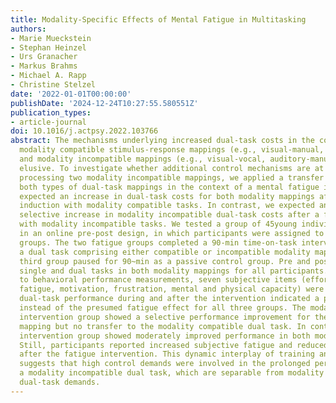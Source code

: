 ```yaml
---
title: Modality-Specific Effects of Mental Fatigue in Multitasking
authors:
- Marie Mueckstein
- Stephan Heinzel
- Urs Granacher
- Markus Brahms
- Michael A. Rapp
- Christine Stelzel
date: '2022-01-01T00:00:00'
publishDate: '2024-12-24T10:27:55.580551Z'
publication_types:
- article-journal
doi: 10.1016/j.actpsy.2022.103766
abstract: The mechanisms underlying increased dual-task costs in the comparison of
  modality compatible stimulus-response mappings (e.g., visual-manual, auditory-vocal)
  and modality incompatible mappings (e.g., visual-vocal, auditory-manual) remain
  elusive. To investigate whether additional control mechanisms are at work in simultaneously
  processing two modality incompatible mappings, we applied a transfer logic between
  both types of dual-task mappings in the context of a mental fatigue induction. We
  expected an increase in dual-task costs for both modality mappings after a fatigue
  induction with modality compatible tasks. In contrast, we expected an additional,
  selective increase in modality incompatible dual-task costs after a fatigue induction
  with modality incompatible tasks. We tested a group of 45young individuals (19-30~years)
  in an online pre-post design, in which participants were assigned to one of three
  groups. The two fatigue groups completed a 90-min time-on-task intervention with
  a dual task comprising either compatible or incompatible modality mappings. The
  third group paused for 90~min as a passive control group. Pre and post-session contained
  single and dual tasks in both modality mappings for all participants. In addition
  to behavioral performance measurements, seven subjective items (effort, focus, subjective
  fatigue, motivation, frustration, mental and physical capacity) were analyzed. Mean
  dual-task performance during and after the intervention indicated a practice effect
  instead of the presumed fatigue effect for all three groups. The modality incompatible
  intervention group showed a selective performance improvement for the modality incompatible
  mapping but no transfer to the modality compatible dual task. In contrast, the compatible
  intervention group showed moderately improved performance in both modality mappings.
  Still, participants reported increased subjective fatigue and reduced motivation
  after the fatigue intervention. This dynamic interplay of training and fatigue effects
  suggests that high control demands were involved in the prolonged performance of
  a modality incompatible dual task, which are separable from modality compatible
  dual-task demands.
---
```

